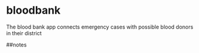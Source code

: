 # bloodbank
 The blood bank  app  connects emergency cases with possible blood donors in their district 

##notes
